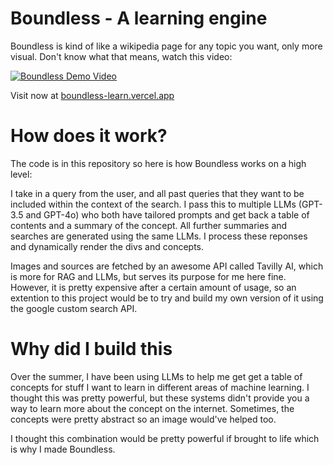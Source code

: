 # Boundless - A learning engine

Boundless is kind of like a wikipedia page for any topic you want, only more visual. Don't know what that means, watch this video:

[![Boundless Demo Video](https://img.youtube.com/vi/zDD1lGYVsw0/0.jpg)](https://www.youtube.com/watch?v=zDD1lGYVsw0)

Visit now at [boundless-learn.vercel.app](https://boundless-learn.vercel.app/)

# How does it work?

The code is in this repository so here is how Boundless works on a high level:

I take in a query from the user, and all past queries that they want to be included within the context of the search. I pass this to multiple LLMs (GPT-3.5 and GPT-4o) who both have tailored prompts and get back a table of contents and a summary of the concept. All further summaries and searches are generated using the same LLMs. I process these reponses and dynamically render the divs and concepts.

Images and sources are fetched by an awesome API called Tavilly AI, which is more for RAG and LLMs, but serves its purpose for me here fine. However, it is pretty expensive after a certain amount of usage, so an extention to this project would be to try and build my own version of it using the google custom search API.


# Why did I build this

Over the summer, I have been using LLMs to help me get get a table of concepts for stuff I want to learn in different areas of machine learning. I thought this was pretty powerful, but these systems didn't provide you a way to learn more about the concept on the internet. Sometimes, the concepts were pretty abstract so an image would've helped too. 

I thought this combination would be pretty powerful if brought to life which is why I made Boundless.



